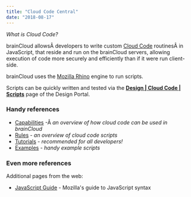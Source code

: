 ```yaml
---
title: "Cloud Code Central"
date: "2018-08-17"
---
```


_What is Cloud Code?_

brainCloud allowsÂ developers to write custom [Cloud Code](/api/cc) routinesÂ in JavaScript, that reside and run on the brainCloud servers, allowing execution of code more securely and efficiently than if it were run client-side.

brainCloud uses the [Mozilla Rhino](https://developer.mozilla.org/en-US/docs/Mozilla/Projects/Rhino) engine to run scripts.

Scripts can be quickly written and tested via the [**Design | Cloud Code | Scripts**](https://portal.braincloudservers.com/admin/dashboard#/development/serverscripts-edit) page of the Design Portal.

### Handy references

- [Capabilities](/learn/key-concepts/cloud-code/) -Â _an overview of how cloud code can be used in brainCloud_
- [Rules](/learn/cloud-code-central/cloud-code-tutorials/cloud-code-tutorial-background/) - _an overview of cloud code scripts_
- [Tutorials](/learn/cloud-code-central/cloud-code-tutorials/) - _recommended for all developers!_
- [Examples](/learn/cloud-code-central/handy-cloud-code-scripts/) - _handy example scripts_

### Even more references

Additional pages from the web:

- [JavaScript Guide](https://developer.mozilla.org/en-US/docs/Web/JavaScript/Guide) - Mozilla's guide to JavaScript syntax

<DocCardList />